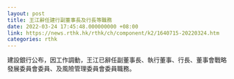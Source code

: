 ```yaml
---
layout: post
title: 王江辭任建行副董事長及行長等職務
date: 2022-03-24 17:45:48.000000000 +08:00
link: https://news.rthk.hk/rthk/ch/component/k2/1640715-20220324.htm
categories: rthk
---
```


建設銀行公布，因工作調動，王江已辭任副董事長、執行董事、行長、董事會戰略發展委員會委員、及風險管理委員會委員職務。

